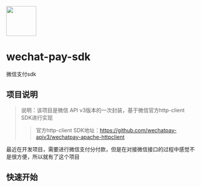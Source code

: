 <img src="https://raw.githubusercontent.com/lipanre/picBad/master/202411162040473.png" style="width:80px; align: center" />

# wechat-pay-sdk

微信支付sdk

## 项目说明

> 说明：该项目是微信 API v3版本的一次封装，基于微信官方http-client SDK进行实现
>> 官方http-client SDK地址：https://github.com/wechatpay-apiv3/wechatpay-apache-httpclient

最近在开发项目，需要进行微信支付分付款，但是在对接微信接口的过程中感觉不是很方便，所以就有了这个项目

## 快速开始
